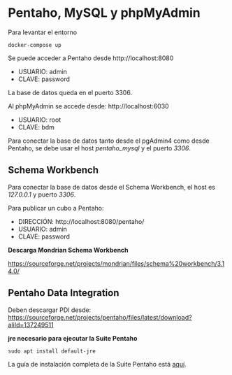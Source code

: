 # Pentaho, MySQL y phpMyAdmin

Para levantar el entorno

```docker-compose up```

Se puede acceder a Pentaho desde http://localhost:8080

 - USUARIO: admin
 - CLAVE: password

La base de datos queda en el puerto 3306.

Al phpMyAdmin se accede desde: http://localhost:6030

- USUARIO: root
- CLAVE: bdm

Para conectar la base de datos tanto desde el pgAdmin4 como desde Pentaho, se debe usar el host *pentaho_mysql* y el puerto *3306*.

## Schema Workbench

Para conectar la base de datos desde el Schema Workbench, el host es *127.0.0.1* y puerto *3306*.

Para publicar un cubo a Pentaho:

 - DIRECCIÓN: http://localhost:8080/pentaho/
 - USUARIO: admin
 - CLAVE: password

**Descarga Mondrian Schema Workbench**

https://sourceforge.net/projects/mondrian/files/schema%20workbench/3.14.0/

## Pentaho Data Integration

Deben descargar PDI desde: https://sourceforge.net/projects/pentaho/files/latest/download?aliId=137249511


**jre necesario para ejecutar la Suite Pentaho**

```sudo apt install default-jre```

La guía de instalación completa de la Suite Pentaho está [aquí](https://github.com/bdm-unlu/2020/blob/master/guias/Guia_Instalacion_Pentaho.md).
